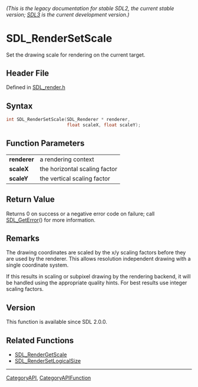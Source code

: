 ###### (This is the legacy documentation for stable SDL2, the current stable version; [SDL3](https://wiki.libsdl.org/SDL3/) is the current development version.)
# SDL_RenderSetScale

Set the drawing scale for rendering on the current target.

## Header File

Defined in [SDL_render.h](https://github.com/libsdl-org/SDL/blob/SDL2/include/SDL_render.h)

## Syntax

```c
int SDL_RenderSetScale(SDL_Renderer * renderer,
                       float scaleX, float scaleY);

```

## Function Parameters

|                  |                               |
| ---------------- | ----------------------------- |
| **renderer**     | a rendering context           |
| **scaleX**       | the horizontal scaling factor |
| **scaleY**       | the vertical scaling factor   |

## Return Value

Returns 0 on success or a negative error code on failure; call
[SDL_GetError](SDL_GetError)() for more information.

## Remarks

The drawing coordinates are scaled by the x/y scaling factors before they
are used by the renderer. This allows resolution independent drawing with a
single coordinate system.

If this results in scaling or subpixel drawing by the rendering backend, it
will be handled using the appropriate quality hints. For best results use
integer scaling factors.

## Version

This function is available since SDL 2.0.0.

## Related Functions

* [SDL_RenderGetScale](SDL_RenderGetScale)
* [SDL_RenderSetLogicalSize](SDL_RenderSetLogicalSize)

----
[CategoryAPI](CategoryAPI), [CategoryAPIFunction](CategoryAPIFunction)


